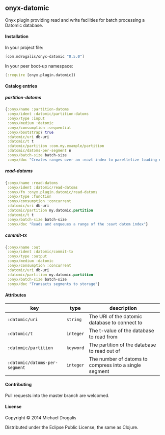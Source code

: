 ## onyx-datomic

Onyx plugin providing read and write facilities for batch processing a Datomic database.

#### Installation

In your project file:

```clojure
[com.mdrogalis/onyx-datomic "0.5.0"]
```

In your peer boot-up namespace:

```clojure
(:require [onyx.plugin.datomic])
```

#### Catalog entries

##### partition-datoms
```clojure
{:onyx/name :partition-datoms
 :onyx/ident :datomic/partition-datoms
 :onyx/type :input
 :onyx/medium :datomic
 :onyx/consumption :sequential
 :onyx/bootstrap? true
 :datomic/uri db-uri
 :datomic/t t
 :datomic/partition :com.my.example/partition
 :datomic/datoms-per-segment n
 :onyx/batch-size batch-size
 :onyx/doc "Creates ranges over an :eavt index to parellelize loading datoms"}
```

##### read-datoms

```clojure
{:onyx/name :read-datoms
 :onyx/ident :datomic/read-datoms
 :onyx/fn :onyx.plugin.datomic/read-datoms
 :onyx/type :function
 :onyx/consumption :concurrent
 :datomic/uri db-uri
 :datomic/partition my.datomic.partition
 :datomic/t t
 :onyx/batch-size batch-size
 :onyx/doc "Reads and enqueues a range of the :eavt datom index"}
```

##### commit-tx

```clojure
{:onyx/name :out
 :onyx/ident :datomic/commit-tx
 :onyx/type :output
 :onyx/medium :datomic
 :onyx/consumption :concurrent
 :datomic/uri db-uri
 :datomic/partition my.datomic.partition
 :onyx/batch-size batch-size
 :onyx/doc "Transacts segments to storage"}
```

#### Attributes

|key                           | type      | description
|------------------------------|-----------|------------
|`:datomic/uri`                | `string`  | The URI of the datomic database to connect to
|`:datomic/t`                  | `integer` | The t-value of the database to read from
|`:datomic/partition`          | `keyword` | The partition of the database to read out of
|`:datomic/datoms-per-segment` | `integer` | The number of datoms to compress into a single segment

#### Contributing

Pull requests into the master branch are welcomed.

#### License

Copyright © 2014 Michael Drogalis

Distributed under the Eclipse Public License, the same as Clojure.
